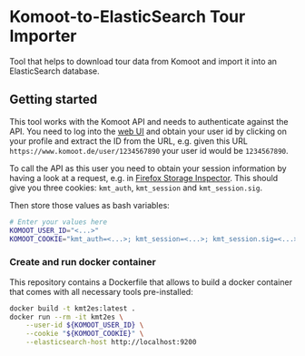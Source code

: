# Komoot-to-ElasticSearch Tour Importer

Tool that helps to download tour data from Komoot and import it into an
ElasticSearch database.

## Getting started

This tool works with the Komoot API and needs to authenticate against the
API. You need to log into the [web UI](https://komoot.de) and obtain your
user id by clicking on your profile and extract the ID from the URL, e.g.
given this URL `https://www.komoot.de/user/1234567890` your user id would be
`1234567890`.

To call the API as this user you need to obtain your session information by
having a look at a request, e.g. in [Firefox Storage
Inspector](https://developer.mozilla.org/de/docs/Tools/Storage_Inspector#Cookies).
This should give you three cookies: `kmt_auth`, `kmt_session` and
`kmt_session.sig`.

Then store those values as bash variables:

```bash
# Enter your values here
KOMOOT_USER_ID="<...>"
KOMOOT_COOKIE="kmt_auth=<...>; kmt_session=<...>; kmt_session.sig=<...>"
```

### Create and run docker container

This repository contains a Dockerfile that allows to build a docker container
that comes with all necessary tools pre-installed:

```bash
docker build -t kmt2es:latest .
docker run --rm -it kmt2es \
    --user-id ${KOMOOT_USER_ID} \
    --cookie "${KOMOOT_COOKIE}" \
    --elasticsearch-host http://localhost:9200
```